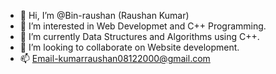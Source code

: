 - 👋 Hi, I’m @Bin-raushan (Raushan Kumar)
- 👀 I’m interested in Web Developmet and C++ Programming.
- 🌱 I’m currently Data Structures and Algorithms using C++.
- 💞️ I’m looking to collaborate on Website development.
- 📫 Email-kumarraushan08122000@gmail.com

<!---
Bin-raushan/Bin-raushan is a ✨ special ✨ repository because its `README.md` (this file) appears on your GitHub profile.
You can click the Preview link to take a look at your changes.
--->
